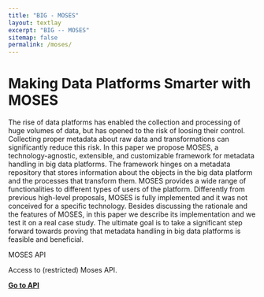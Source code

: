 ```yaml
---
title: "BIG - MOSES"
layout: textlay
excerpt: "BIG -- MOSES"
sitemap: false
permalink: /moses/
---
```


# Making Data Platforms Smarter with MOSES

The rise of data platforms has enabled the collection and processing of huge volumes of data, but has opened to the risk of loosing their control. Collecting proper metadata about raw data and transformations can significantly reduce this risk. In this paper we propose MOSES, a technology-agnostic, extensible, and customizable framework for metadata handling in big data platforms. The framework hinges on a metadata repository that stores information about the objects in the big data platform and the processes that transform them. MOSES provides a wide range of functionalities to different types of users of the platform. Differently from previous high-level proposals, MOSES is fully implemented and it was not conceived for a specific technology. Besides discussing the rationale and the features of MOSES, in this paper we describe its implementation and we test it on a real case study. The ultimate goal is to take a significant step forward towards proving that metadata handling in big data platforms is feasible and beneficial. 

<div class="row app-card">
 <div class="col-sm-3 d-flex align-items-stretch">
  <div class="well">
   <pubtit>MOSES API</pubtit>
   <p>Access to (restricted) Moses API.</p>
   <p><strong><a href="http://big.csr.unibo.it:5000/moses/api/ui/">Go to API</a></strong></p>
  </div>
 </div>
</div>
